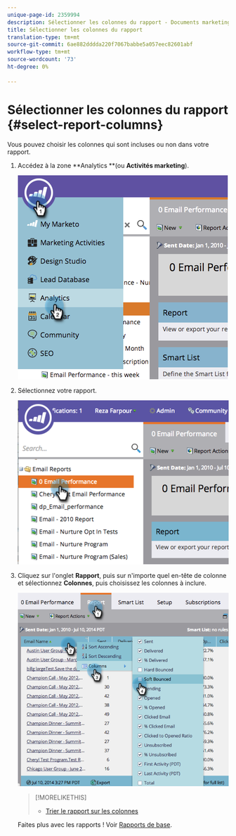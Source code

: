 ```yaml
---
unique-page-id: 2359994
description: Sélectionner les colonnes du rapport - Documents marketing - Documentation du produit
title: Sélectionner les colonnes du rapport
translation-type: tm+mt
source-git-commit: 6ae882dddda220f7067babbe5a057eec82601abf
workflow-type: tm+mt
source-wordcount: '73'
ht-degree: 0%

---
```



# Sélectionner les colonnes du rapport {#select-report-columns}

Vous pouvez choisir les colonnes qui sont incluses ou non dans votre rapport.

1. Accédez à la zone **Analytics **(ou **Activités marketing**).

   ![](assets/image2014-9-16-10-3a43-3a0.png)

1. Sélectionnez votre rapport.

   ![](assets/image2014-9-16-10-3a43-3a5.png)

1. Cliquez sur l&#39;onglet **Rapport**, puis sur n&#39;importe quel en-tête de colonne et sélectionnez **Colonnes**, puis choisissez les colonnes à inclure.

   ![](assets/image2014-9-16-10-3a43-3a9.png)

   >[!MORELIKETHIS]
   >
   >
   >    
   >    
   >    * [Trier le rapport sur les colonnes](sort-report-on-columns.md)


   Faites plus avec les rapports ! Voir [Rapports de base](https://docs.marketo.com/display/docs/basic+reporting).

